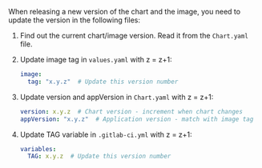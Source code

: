 When releasing a new version of the chart and the image, you need to update the version in the following files:
1. Find out the current chart/image version. Read it from the `Chart.yaml` file.

2. Update image tag in `values.yaml` with z = z+1:
   ```yaml
   image:
     tag: "x.y.z"  # Update this version number
   ```

3. Update version and appVersion in `Chart.yaml` with z = z+1:
   ```yaml
   version: x.y.z  # Chart version - increment when chart changes
   appVersion: "x.y.z"  # Application version - match with image tag
   ```

4. Update TAG variable in `.gitlab-ci.yml` with z = z+1:
   ```yaml
   variables:
     TAG: x.y.z  # Update this version number
   ```